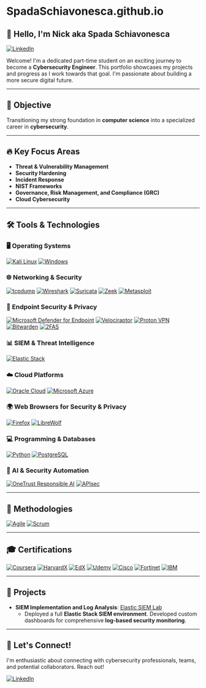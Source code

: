 # SpadaSchiavonesca.github.io

## 👋 Hello, I'm Nick aka Spada Schiavonesca

[![LinkedIn](https://img.shields.io/badge/-LinkedIn-0A66C2?style=for-the-badge&logo=linkedin&logoColor=white&link=https://www.linkedin.com/in/nenaduzelac/)](https://www.linkedin.com/in/nenaduzelac/)

Welcome! I'm a dedicated part-time student on an exciting journey to become a **Cybersecurity Engineer**.  This portfolio showcases my projects and progress as I work towards that goal. I'm passionate about building a more secure digital future.

---

## 🎯 Objective

Transitioning my strong foundation in **computer science** into a specialized career in **cybersecurity**.

---

## 🔥 Key Focus Areas

*   **Threat & Vulnerability Management**
*   **Security Hardening**
*   **Incident Response**
*   **NIST Frameworks**
*   **Governance, Risk Management, and Compliance (GRC)**
*   **Cloud Cybersecurity**

---

## 🛠️ Tools & Technologies

### 🖥️ Operating Systems

[<img src="https://img.shields.io/badge/Kali_Linux-557C94?style=for-the-badge&logo=kali-linux&logoColor=white" alt="Kali Linux">](https://www.kali.org/)
[<img src="https://img.shields.io/badge/Windows-0078D6?style=for-the-badge&logo=windows11&logoColor=white" alt="Windows">](https://www.microsoft.com/en-us/windows/)

### 🌐 Networking & Security

[<img src="https://img.shields.io/badge/tcpdump-C70039?style=for-the-badge&logo=gnu-bash&logoColor=white" alt="tcpdump">](https://www.tcpdump.org/)
[<img src="https://img.shields.io/badge/Wireshark-1679A7?style=for-the-badge&logo=wireshark&logoColor=white" alt="Wireshark">](https://www.wireshark.org/)
[<img src="https://img.shields.io/badge/Suricata-EF3B2D?style=for-the-badge&logo=suricata&logoColor=white" alt="Suricata">](https://suricata.io/)
[<img src="https://img.shields.io/badge/Zeek-777BB4?style=for-the-badge&logo=zeek&logoColor=white" alt="Zeek">](https://zeek.org/)
[<img src="https://img.shields.io/badge/Metasploit-2596CD?style=for-the-badge&logo=metasploit&logoColor=white" alt="Metasploit">](https://www.metasploit.com/)

### 🔐 Endpoint Security & Privacy

[<img src="https://img.shields.io/badge/Microsoft_Defender_for_Endpoint-5E5E5E?style=for-the-badge&logo=microsoftdefender&logoColor=white" alt="Microsoft Defender for Endpoint">](https://www.microsoft.com/en-us/security/business/threat-protection/endpoint-defender)
[<img src="https://img.shields.io/badge/Velociraptor-4B275F?style=for-the-badge&logo=velociraptor&logoColor=white" alt="Velociraptor">](https://www.rapid7.com/products/velociraptor/)
[<img src="https://img.shields.io/badge/Proton_VPN-2F4F4F?style=for-the-badge&logo=protonvpn&logoColor=white" alt="Proton VPN">](https://protonvpn.com/)
[<img src="https://img.shields.io/badge/Bitwarden-175DDC?style=for-the-badge&logo=bitwarden&logoColor=white" alt="Bitwarden">](https://bitwarden.com/)
[<img src="https://img.shields.io/badge/2FAS-EC1C24?style=for-the-badge&logo=2fas&logoColor=white" alt="2FAS">](https://2fas.com/)

### 📊 SIEM & Threat Intelligence

[<img src="https://img.shields.io/badge/Elastic_Stack-005571?style=for-the-badge&logo=elastic&logoColor=white" alt="Elastic Stack">](https://www.elastic.co/elastic-stack)

### ☁️ Cloud Platforms

[<img src="https://img.shields.io/badge/Oracle-F80000?style=for-the-badge&logo=oracle&logoColor=white" alt="Oracle Cloud">](https://www.oracle.com/cloud/)
[<img src="https://img.shields.io/badge/Microsoft_Azure-0078D4?style=for-the-badge&logo=microsoftazure&logoColor=white" alt="Microsoft Azure">](https://azure.microsoft.com/)

### 🌍 Web Browsers for Security & Privacy

[<img src="https://img.shields.io/badge/Firefox-FF7139?style=for-the-badge&logo=firefoxbrowser&logoColor=white" alt="Firefox">](https://www.mozilla.org/firefox/)
[<img src="https://img.shields.io/badge/LibreWolf-00ACFF?style=for-the-badge&logo=librewolf&logoColor=white" alt="LibreWolf">](https://librewolf.net/)

### 💻 Programming & Databases

[<img src="https://img.shields.io/badge/Python-4584b6?style=for-the-badge&logo=python&logoColor=ffde57" alt="Python">](https://www.python.org/)
[<img src="https://img.shields.io/badge/PostgreSQL-4169e1?style=for-the-badge&logo=postgresql&logoColor=white" alt="PostgreSQL">](https://www.postgresql.org/)

### 🤖 AI & Security Automation

[<img src="https://img.shields.io/badge/OneTrust_Responsible_AI-00A9CE?style=for-the-badge&logo=onetrust&logoColor=white" alt="OneTrust Responsible AI">](https://www.onetrust.com/)
[<img src="https://img.shields.io/badge/APIsec-0077B5?style=for-the-badge&logo=apigee&logoColor=white" alt="APIsec">](https://apisec.ai/)

---

## 📌 Methodologies

[<img src="https://img.shields.io/badge/Agile-5D5D5D?style=for-the-badge&logo=agile&logoColor=white" alt="Agile">](https://www.agilealliance.org/)
[<img src="https://img.shields.io/badge/Scrum-0075B8?style=for-the-badge&logo=scrum&logoColor=white" alt="Scrum">](https://www.scrum.org/)

---

## 🎓 Certifications

[<img src="https://img.shields.io/badge/Coursera-0056D2?style=for-the-badge&logo=Coursera&logoColor=white" alt="Coursera">](https://www.coursera.org/)
[<img src="https://img.shields.io/badge/HarvardX-A51C30?style=for-the-badge&logo=Harvard&logoColor=white" alt="HarvardX">](https://www.vpal.harvard.edu/harvardx/)
[<img src="https://img.shields.io/badge/EdX-193A3E?style=for-the-badge&logo=edx&logoColor=white" alt="EdX">](https://www.edx.org/)
[<img src="https://img.shields.io/badge/Udemy-A435F0?style=for-the-badge&logo=Udemy&logoColor=white" alt="Udemy">](https://www.udemy.com/)
[<img src="https://img.shields.io/badge/Cisco-1BA0D7?style=for-the-badge&logo=cisco&logoColor=white" alt="Cisco">](https://www.cisco.com/)
[<img src="https://img.shields.io/badge/Fortinet-EE3124?style=for-the-badge&logo=fortinet&logoColor=white" alt="Fortinet">](https://www.fortinet.com/)
[<img src="https://img.shields.io/badge/IBM-0069B8?style=for-the-badge&logo=ibm&logoColor=white" alt="IBM">](https://www.ibm.com/)

---

## 🚀 Projects

*   **SIEM Implementation and Log Analysis**:  [Elastic SIEM Lab](https://github.com/SpadaSchiavonesca/Elastic-SIEM-Lab)
    *   Deployed a full **Elastic Stack SIEM environment**.  Developed custom dashboards for comprehensive **log-based security monitoring**.

---

## 🤝 Let's Connect!

I'm enthusiastic about connecting with cybersecurity professionals, teams, and potential collaborators.  Reach out!

[![LinkedIn](https://img.shields.io/badge/-LinkedIn-0A66C2?style=for-the-badge&logo=linkedin&logoColor=white&link=https://www.linkedin.com/in/nenaduzelac/)](https://www.linkedin.com/in/nenaduzelac/)
